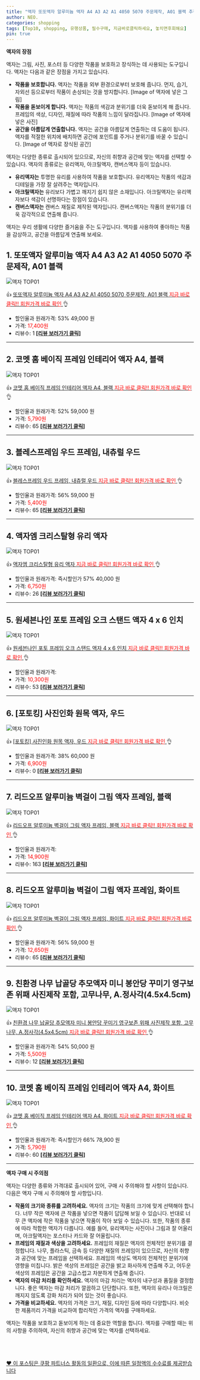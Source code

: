 ```yaml
---
title: "액자 또또액자 알루미늄 액자 A4 A3 A2 A1 4050 5070 주문제작, A01 블랙 추천 제품 비교 최저 가격 비교 장점 구매가이드"
author: NEO.
categories: shopping
tags: [Top10, shopping, 유행상품, 필수구매, 지금바로클릭하세요, 놓치면후회해요]
pin: true
---
```

**액자의 장점**

액자는 그림, 사진, 포스터 등 다양한 작품을 보호하고 장식하는 데 사용되는 도구입니다. 액자는 다음과 같은 장점을 가지고 있습니다.

* **작품을 보호합니다.** 액자는 작품을 외부 환경으로부터 보호해 줍니다. 먼지, 습기, 자외선 등으로부터 작품이 손상되는 것을 방지합니다.
[Image of 액자에 넣은 그림]
* **작품을 돋보이게 합니다.** 액자는 작품의 색감과 분위기를 더욱 돋보이게 해 줍니다. 프레임의 색상, 디자인, 재질에 따라 작품의 느낌이 달라집니다.
[Image of 액자에 넣은 사진]
* **공간을 아름답게 연출합니다.** 액자는 공간을 아름답게 연출하는 데 도움이 됩니다. 액자를 적절한 위치에 배치하면 공간에 포인트를 주거나 분위기를 바꿀 수 있습니다.
[Image of 액자로 장식된 공간]

액자는 다양한 종류로 출시되어 있으므로, 자신의 취향과 공간에 맞는 액자를 선택할 수 있습니다. 액자의 종류로는 유리액자, 아크릴액자, 캔버스액자 등이 있습니다.

* **유리액자는** 투명한 유리를 사용하여 작품을 보호합니다. 유리액자는 작품의 색감과 디테일을 가장 잘 살려주는 액자입니다.
* **아크릴액자는** 유리보다 가볍고 깨지기 쉽지 않은 소재입니다. 아크릴액자는 유리액자보다 색감이 선명하다는 장점이 있습니다.
* **캔버스액자는** 캔버스 재질로 제작된 액자입니다. 캔버스액자는 작품의 분위기를 더욱 감각적으로 연출해 줍니다.

액자는 우리 생활에 다양한 즐거움을 주는 도구입니다. 액자를 사용하여 좋아하는 작품을 감상하고, 공간을 아름답게 연출해 보세요.

   

## 1. 또또액자 알루미늄 액자 A4 A3 A2 A1 4050 5070 주문제작, A01 블랙

![액자 TOP01](https://thumbnail7.coupangcdn.com/thumbnails/remote/490x490ex/image/vendor_inventory/55d8/7e45432e561de48048a7c184c59e73f105643e605f495f2b3e185bb314b5.jpg)


👍 [또또액자 알루미늄 액자 A4 A3 A2 A1 4050 5070 주문제작, A01 블랙 <font color=red> 지금 바로 클릭!! 회원가격 바로 확인 </font> ](https://link.coupang.com/re/AFFSDP?lptag=AF3617701&subid=GithubCoopas&pageKey=1400518645&traceid=V0-153&itemId=2435475287&vendorItemId=70429345449) 👌 


- 할인율과 원래가격: 53%  49,000   원
- 가격: <span style='color:red'>17,400원</span>
- 리뷰수: 1  [**[리뷰 보러가기 클릭]**](https://link.coupang.com/re/AFFSDP?lptag=AF3617701&subid=GithubCoopas&pageKey=1400518645&traceid=V0-153&itemId=2435475287&vendorItemId=70429345449)

---


   

## 2. 코멧 홈 베이직 프레임 인테리어 액자 A4, 블랙

![액자 TOP01](https://thumbnail8.coupangcdn.com/thumbnails/remote/490x490ex/image/retail/images/4986181810910720-76a8efe4-d0fe-45f0-a4e8-59d484c80b60.jpg)


👍 [코멧 홈 베이직 프레임 인테리어 액자 A4, 블랙 <font color=red> 지금 바로 클릭!! 회원가격 바로 확인 </font> ](https://link.coupang.com/re/AFFSDP?lptag=AF3617701&subid=GithubCoopas&pageKey=7457976329&traceid=V0-153&itemId=19432592369&vendorItemId=86543809822) 👌 


- 할인율과 원래가격: 52%  59,000   원
- 가격: <span style='color:red'>5,790원</span>
- 리뷰수: 65  [**[리뷰 보러가기 클릭]**](https://link.coupang.com/re/AFFSDP?lptag=AF3617701&subid=GithubCoopas&pageKey=7457976329&traceid=V0-153&itemId=19432592369&vendorItemId=86543809822)

---


   

## 3. 블레스프레임 우드 프레임, 내츄럴 우드

![액자 TOP01](https://thumbnail10.coupangcdn.com/thumbnails/remote/490x490ex/image/retail/images/2021/02/25/13/7/05ead7fc-494b-48f8-87d0-cb7fca40c387.jpg)


👍 [블레스프레임 우드 프레임, 내츄럴 우드 <font color=red> 지금 바로 클릭!! 회원가격 바로 확인 </font> ](https://link.coupang.com/re/AFFSDP?lptag=AF3617701&subid=GithubCoopas&pageKey=5071290370&traceid=V0-153&itemId=6862954627&vendorItemId=74155549978) 👌 


- 할인율과 원래가격: 56%  59,000   원
- 가격: <span style='color:red'>5,400원</span>
- 리뷰수: 65  [**[리뷰 보러가기 클릭]**](https://link.coupang.com/re/AFFSDP?lptag=AF3617701&subid=GithubCoopas&pageKey=5071290370&traceid=V0-153&itemId=6862954627&vendorItemId=74155549978)

---


   

## 4. 액자엠 크리스탈형 유리 액자

![액자 TOP01](https://thumbnail10.coupangcdn.com/thumbnails/remote/490x490ex/image/retail/images/4274036377810619-22be6fa4-ac77-4fd2-92d9-85420da19700.jpg)


👍 [액자엠 크리스탈형 유리 액자 <font color=red> 지금 바로 클릭!! 회원가격 바로 확인 </font> ](https://link.coupang.com/re/AFFSDP?lptag=AF3617701&subid=GithubCoopas&pageKey=1744651479&traceid=V0-153&itemId=2970632498&vendorItemId=70959052063) 👌 


- 할인율과 원래가격: 즉시할인가 57%  40,000   원
- 가격: <span style='color:red'>6,750원</span>
- 리뷰수: 26  [**[리뷰 보러가기 클릭]**](https://link.coupang.com/re/AFFSDP?lptag=AF3617701&subid=GithubCoopas&pageKey=1744651479&traceid=V0-153&itemId=2970632498&vendorItemId=70959052063)

---


   

## 5. 원세븐나인 포토 프레임 오크 스탠드 액자 4 x 6 인치

![액자 TOP01](https://thumbnail9.coupangcdn.com/thumbnails/remote/490x490ex/image/retail/images/2547207658815379-8c22a0bc-d36c-4a2b-8379-e4f209814eac.jpg)


👍 [원세븐나인 포토 프레임 오크 스탠드 액자 4 x 6 인치 <font color=red> 지금 바로 클릭!! 회원가격 바로 확인 </font> ](https://link.coupang.com/re/AFFSDP?lptag=AF3617701&subid=GithubCoopas&pageKey=119091905&traceid=V0-153&itemId=354997720&vendorItemId=3864704094) 👌 


- 할인율과 원래가격: 
- 가격: <span style='color:red'>10,300원</span>
- 리뷰수: 53  [**[리뷰 보러가기 클릭]**](https://link.coupang.com/re/AFFSDP?lptag=AF3617701&subid=GithubCoopas&pageKey=119091905&traceid=V0-153&itemId=354997720&vendorItemId=3864704094)

---


   

## 6. [포토킹] 사진인화 원목 액자, 우드

![액자 TOP01](https://thumbnail6.coupangcdn.com/thumbnails/remote/490x490ex/image/vendor_inventory/images/2017/07/04/16/3/6bd67293-8ada-4b08-96f6-0f5fa504e867.jpg)


👍 [[포토킹] 사진인화 원목 액자, 우드 <font color=red> 지금 바로 클릭!! 회원가격 바로 확인 </font> ](https://link.coupang.com/re/AFFSDP?lptag=AF3617701&subid=GithubCoopas&pageKey=30458914&traceid=V0-153&itemId=116018771&vendorItemId=3104046068) 👌 


- 할인율과 원래가격: 38%  60,000   원
- 가격: <span style='color:red'>6,900원</span>
- 리뷰수: 0  [**[리뷰 보러가기 클릭]**](https://link.coupang.com/re/AFFSDP?lptag=AF3617701&subid=GithubCoopas&pageKey=30458914&traceid=V0-153&itemId=116018771&vendorItemId=3104046068)

---


   

## 7. 리드오프 알루미늄 벽걸이 그림 액자 프레임, 블랙

![액자 TOP01](https://thumbnail10.coupangcdn.com/thumbnails/remote/490x490ex/image/retail/images/2023/01/25/9/8/c60d3ec5-d049-4357-9d3c-c54972c9908f.jpg)


👍 [리드오프 알루미늄 벽걸이 그림 액자 프레임, 블랙 <font color=red> 지금 바로 클릭!! 회원가격 바로 확인 </font> ](https://link.coupang.com/re/AFFSDP?lptag=AF3617701&subid=GithubCoopas&pageKey=7093315909&traceid=V0-153&itemId=17681322218&vendorItemId=84846549699) 👌 


- 할인율과 원래가격: 
- 가격: <span style='color:red'>14,900원</span>
- 리뷰수: 163  [**[리뷰 보러가기 클릭]**](https://link.coupang.com/re/AFFSDP?lptag=AF3617701&subid=GithubCoopas&pageKey=7093315909&traceid=V0-153&itemId=17681322218&vendorItemId=84846549699)

---


   

## 8. 리드오프 알루미늄 벽걸이 그림 액자 프레임, 화이트

![액자 TOP01](https://thumbnail8.coupangcdn.com/thumbnails/remote/490x490ex/image/retail/images/2023/01/27/14/8/c2b026a0-2f16-4ec6-882d-51a50f0cde62.jpg)


👍 [리드오프 알루미늄 벽걸이 그림 액자 프레임, 화이트 <font color=red> 지금 바로 클릭!! 회원가격 바로 확인 </font> ](https://link.coupang.com/re/AFFSDP?lptag=AF3617701&subid=GithubCoopas&pageKey=7093315909&traceid=V0-153&itemId=17683217790&vendorItemId=84848399565) 👌 


- 할인율과 원래가격: 56%  59,000   원
- 가격: <span style='color:red'>12,650원</span>
- 리뷰수: 65  [**[리뷰 보러가기 클릭]**](https://link.coupang.com/re/AFFSDP?lptag=AF3617701&subid=GithubCoopas&pageKey=7093315909&traceid=V0-153&itemId=17683217790&vendorItemId=84848399565)

---


   

## 9. 친환경 나무 납골당 추모액자 미니 봉안당 꾸미기 영구보존 위패 사진제작 포함, 고무나무, A.정사각(4.5x4.5cm)

![액자 TOP01](https://thumbnail6.coupangcdn.com/thumbnails/remote/490x490ex/image/vendor_inventory/6e93/74bbb146c2bc00ea905003fc61fcbd22a44ac26e406f9f7cd64f1e3bde69.jpg)


👍 [친환경 나무 납골당 추모액자 미니 봉안당 꾸미기 영구보존 위패 사진제작 포함, 고무나무, A.정사각(4.5x4.5cm) <font color=red> 지금 바로 클릭!! 회원가격 바로 확인 </font> ](https://link.coupang.com/re/AFFSDP?lptag=AF3617701&subid=GithubCoopas&pageKey=7302629269&traceid=V0-153&itemId=18690887669&vendorItemId=80666492214) 👌 


- 할인율과 원래가격: 54%  50,000   원
- 가격: <span style='color:red'>5,500원</span>
- 리뷰수: 12  [**[리뷰 보러가기 클릭]**](https://link.coupang.com/re/AFFSDP?lptag=AF3617701&subid=GithubCoopas&pageKey=7302629269&traceid=V0-153&itemId=18690887669&vendorItemId=80666492214)

---


   

## 10. 코멧 홈 베이직 프레임 인테리어 액자 A4, 화이트

![액자 TOP01](https://thumbnail6.coupangcdn.com/thumbnails/remote/490x490ex/image/retail/images/4986068675225148-024cd0ef-22a1-46c2-9210-aa8471b4179f.jpg)


👍 [코멧 홈 베이직 프레임 인테리어 액자 A4, 화이트 <font color=red> 지금 바로 클릭!! 회원가격 바로 확인 </font> ](https://link.coupang.com/re/AFFSDP?lptag=AF3617701&subid=GithubCoopas&pageKey=7457976329&traceid=V0-153&itemId=19432592375&vendorItemId=86543809838) 👌 


- 할인율과 원래가격: 즉시할인가 66%  78,900   원
- 가격: <span style='color:red'>5,790원</span>
- 리뷰수: 60  [**[리뷰 보러가기 클릭]**](https://link.coupang.com/re/AFFSDP?lptag=AF3617701&subid=GithubCoopas&pageKey=7457976329&traceid=V0-153&itemId=19432592375&vendorItemId=86543809838)

---
**액자 구매 시 주의점**

액자는 다양한 종류와 가격대로 출시되어 있어, 구매 시 주의해야 할 사항이 있습니다. 다음은 액자 구매 시 주의해야 할 사항입니다.

* **작품의 크기와 종류를 고려하세요.** 액자의 크기는 작품의 크기에 맞게 선택해야 합니다. 너무 작은 액자에 큰 작품을 넣으면 작품이 답답해 보일 수 있습니다. 반대로 너무 큰 액자에 작은 작품을 넣으면 작품이 작아 보일 수 있습니다. 또한, 작품의 종류에 따라 적합한 액자가 다릅니다. 예를 들어, 유리액자는 사진이나 그림과 잘 어울리며, 아크릴액자는 포스터나 카드와 잘 어울립니다.
* **프레임의 재질과 색상을 고려하세요.** 프레임의 재질은 액자의 전체적인 분위기를 결정합니다. 나무, 플라스틱, 금속 등 다양한 재질의 프레임이 있으므로, 자신의 취향과 공간에 맞는 프레임을 선택하세요. 프레임의 색상도 액자의 전체적인 분위기에 영향을 미칩니다. 밝은 색상의 프레임은 공간을 밝고 화사하게 연출해 주고, 어두운 색상의 프레임은 공간을 고급스럽고 차분하게 연출해 줍니다.
* **액자의 마감 처리를 확인하세요.** 액자의 마감 처리는 액자의 내구성과 품질을 결정합니다. 좋은 액자는 마감 처리가 깔끔하고 단단합니다. 또한, 액자의 유리나 아크릴은 깨지지 않도록 강화 처리가 되어 있는 것이 좋습니다.
* **가격을 비교하세요.** 액자의 가격은 크기, 재질, 디자인 등에 따라 다양합니다. 비슷한 제품끼리 가격을 비교하여 합리적인 가격의 액자를 구매하세요.

액자는 작품을 보호하고 돋보이게 하는 데 중요한 역할을 합니다. 액자를 구매할 때는 위의 사항을 주의하여, 자신의 취향과 공간에 맞는 액자를 선택하세요.<br><br><br><br><br> [ ❤  이 포스팅은 쿠팡 파트너스 활동의 일환으로, 이에 따른 일정액의 수수료를 제공받습니다](https://link.coupang.com/a/bcEFyh)